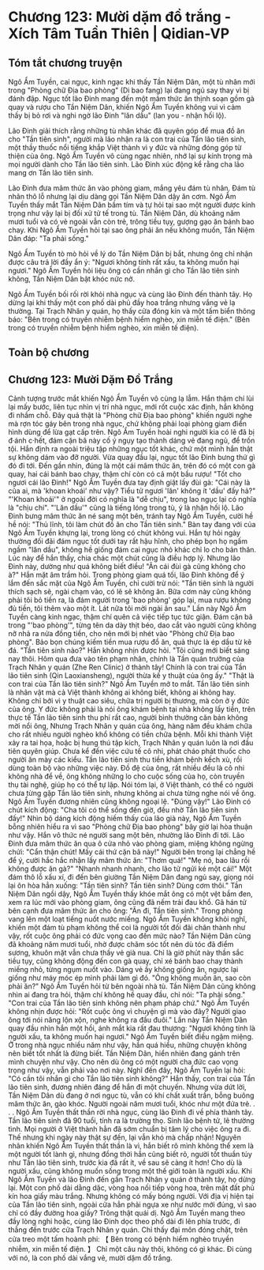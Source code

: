 # Chương 123: Mười dặm đồ trắng - Xích Tâm Tuần Thiên | Qidian-VP

## Tóm tắt chương truyện

Ngô Ẩm Tuyền, cai ngục, kinh ngạc khi thấy Tần Niệm Dân, một tù nhân mới trong "Phòng chữ Địa bao phòng" (Di bao fang) lại đang ngủ say thay vì bị đánh đập. Ngục tốt lão Đinh mang đến một mâm thức ăn thịnh soạn gồm gà quay và rượu cho Tần Niệm Dân, khiến Ngô Ẩm Tuyền không vui vì cảm thấy bị bỏ rơi và nghi ngờ lão Đinh "lăn dầu" (lan you - nhận hối lộ).

Lão Đinh giải thích rằng những tù nhân khác đã quyên góp để mua đồ ăn cho "Tần tiên sinh", người mà lão nhận ra là con trai của Tần lão tiên sinh, một thầy thuốc nổi tiếng khắp Việt thành vì y đức và những đóng góp từ thiện của ông. Ngô Ẩm Tuyền vô cùng ngạc nhiên, nhớ lại sự kính trọng mà mọi người dành cho Tần lão tiên sinh. Lão Đinh xúc động kể rằng cha lão mang ơn Tần lão tiên sinh.

Lão Đinh đưa mâm thức ăn vào phòng giam, mắng yêu đám tù nhân. Đám tù nhân thô lỗ nhưng lại dịu dàng gọi Tần Niệm Dân dậy ăn cơm. Ngô Ẩm Tuyền thấy mắt Tần Niệm Dân bầm tím và tự hỏi tại sao một người được kính trọng như vậy lại bị đối xử tử tế trong tù. Tần Niệm Dân, dù khoảng năm mươi tuổi và có vẻ ngoài vẫn còn trẻ, trông tiều tụy, gượng gạo ăn bánh bao chay. Khi Ngô Ẩm Tuyền hỏi tại sao ông phải ăn nếu không muốn, Tần Niệm Dân đáp: "Ta phải sống."

Ngô Ẩm Tuyền tò mò hỏi về lý do Tần Niệm Dân bị bắt, nhưng ông chỉ nhận được câu trả lời đầy ẩn ý: "Ngươi không tính rất xấu, ta không muốn hại ngươi." Ngô Ẩm Tuyền hỏi liệu ông có cần nhắn gì cho Tần lão tiên sinh không, Tần Niệm Dân bật khóc nức nở.

Ngô Ẩm Tuyền bối rối rời khỏi nhà ngục và cùng lão Đinh đến thành tây. Họ dừng lại khi thấy một con phố dài phủ đầy hoa trắng nhưng vắng vẻ lạ thường. Tại Trạch Nhân y quán, họ thấy cửa đóng kín và một tấm biển thông báo: "Bên trong có truyền nhiễm bệnh hiểm nghèo, xin miễn tế điện." (Bên trong có truyền nhiễm bệnh hiểm nghèo, xin miễn tế điện).

## Toàn bộ chương

## Chương 123: Mười Dặm Đồ Trắng

Cảnh tượng trước mắt khiến Ngô Ẩm Tuyền vô cùng lạ lẫm.
Hắn thậm chí lùi lại mấy bước, liên tục nhìn vị trí nhà ngục, mới rốt cuộc xác định, hắn không đi nhầm chỗ. Đây quả thật là "Phòng chữ Địa bao phòng" khiến người nghe mà rợn tóc gáy bên trong nhà ngục, chứ không phải loại phòng giam điển hình dùng để lừa gạt cấp trên.
Ngô Ẩm Tuyền hoài nghi người kia có lẽ đã bị đ·ánh c·hết, đám cặn bã này cố ý ngụy tạo thành dáng vẻ đang ngủ, để trốn tội.
Hắn định ra ngoài triệu tập những ngục tốt khác, chứ một mình hắn thật sự không dám vào đỡ người.
Vừa quay đầu lại, ngục tốt lão Đinh bưng thứ gì đó đi tới.
Đến gần nhìn, đúng là một cái mâm thức ăn, trên đó có một con gà quay, hai cái bánh bao chay, thậm chí còn có cả một bầu rượu!
"Tốt cho ngươi cái lão Đinh!" Ngô Ẩm Tuyền đưa tay định giật lấy đùi gà: "Cái này là của ai, mà 'khoan khoái' như vậy? Tiểu tử ngươi 'lăn' không ít 'dầu' đấy hả?"
"'Khoan khoái'" ở ngoài đời có nghĩa là "dễ chịu", trong lao ngục lại có nghĩa là "chịu chi".
"'Lăn dầu'" cũng là tiếng lóng trong tù, ý là nhận hối lộ.
Lão Đinh bưng mâm thức ăn né sang một bên, tránh tay Ngô Ẩm Tuyền, cười hề hề nói: "Thủ lĩnh, tôi làm chút đồ ăn cho Tần tiên sinh."
Bàn tay đang với của Ngô Ẩm Tuyền khựng lại, trong lòng có chút không vui.
Hắn tự hỏi ngày thường đối đãi đám ngục tốt dưới tay rất hậu hĩnh, cho phép bọn họ ngấm ngầm "lăn dầu", không hề giống đám cai ngục nhỏ khác chỉ lo cho bản thân. Lúc này để hắn thấy, chia chác một chút cũng là điều hợp lý.
Nhưng lão Đinh này, dường như quá không biết điều!
"Ăn cái đùi gà cũng không cho à?" Hắn mặt âm trầm hỏi.
Trong phòng giam quá tối, lão Đinh không để ý lắm đến sắc mặt của Ngô Ẩm Tuyền, chỉ cười trừ nói: "Tần tiên sinh là người thích sạch sẽ, ngài chạm vào, có lẽ sẽ không ăn. Bữa cơm này cũng không phải tôi bỏ tiền ra, là đám người trong 'bao phòng' góp lại, mua rượu không đủ tiền, tôi thêm vào một ít. Lát nữa tôi mời ngài ăn sau."
Lần này Ngô Ẩm Tuyền càng kinh ngạc, thậm chí quên cả việc tiếp tục tức giận.
Đám cặn bã trong "'bao phòng'", từng tên da dày thịt béo, dao cắt vào người cũng không nỡ nhả ra nửa đồng tiền, cho nên mới bị nhét vào "Phòng chữ Địa bao phòng".
Bảo bọn chúng kiếm tiền mua rượu đồ ăn, quả thực là ép dầu từ kẽ đá.
"Tần tiên sinh nào?" Hắn không nhịn được hỏi.
"Tôi cũng mới biết sáng nay thôi. Hôm qua đưa vào tên phạm nhân, chính là Tần quán trưởng của Trạch Nhân y quán (Zhe Ren Clinic) ở thành tây! Chính là con trai của Tần lão tiên sinh (Qin Laoxiansheng), người thừa kế y thuật của ông ấy."
"Thật là con trai của Tần lão tiên sinh?" Ngô Ẩm Tuyền mở to mắt.
Tần lão tiên sinh là nhân vật mà cả Việt thành không ai không biết, không ai không hay. Không chỉ bởi vì y thuật cao siêu, chữa trị người bị thương, mà còn ở y đức của ông.
Y đức không phải là nói ông khám bệnh tại nhà không lấy tiền, trên thực tế Tần lão tiên sinh thu phí rất cao, người bình thường căn bản không mời nổi ông,
Nhưng Trạch Nhân y quán của ông, hàng năm đều khám chữa cho rất nhiều người nghèo khổ không có tiền chữa bệnh.
Mỗi khi thành Việt xảy ra tai họa, hoặc bị hung thú tập kích, Trạch Nhân y quán luôn là nơi đầu tiên quyên giúp.
Chưa kể đến việc cứu tế cô nhi, phát cháo phát thuốc cho người ăn mày các kiểu.
Tần lão tiên sinh thu tiền khám bệnh kếch xù, rồi dùng toàn bộ vào những việc này.
Đồ đệ của ông, rất nhiều đều là cô nhi không nhà để về, ông không những lo cho cuộc sống của họ, còn truyền thụ tài nghệ, giúp họ có thể tự lập.
Nói tóm lại, ở Việt thành, có thể có người chưa từng gặp Tần lão tiên sinh, nhưng không ai chưa từng nghe nói về ông.
Ngô Ẩm Tuyền đương nhiên cũng không ngoại lệ.
"Đúng vậy!" Lão Đinh có chút kích động: "Cha tôi có thể sống đến giờ, đều nhờ Tần lão tiên sinh đấy!"
Nhìn bộ dáng kích động hiếm thấy của lão già này, Ngô Ẩm Tuyền bỗng nhiên hiểu ra vì sao "Phòng chữ Địa bao phòng" bây giờ lại hòa thuận như vậy.
Hắn vô thức né người sang một bên, nhường lão Đinh đi tới.
Lão Đinh đưa mâm thức ăn qua ô cửa nhỏ vào phòng giam, miệng không ngừng chửi: "Cẩn thận chút! Mấy cái thứ cặn bã này!"
Người bên trong lại chẳng hề để ý, cười hắc hắc nhận lấy mâm thức ăn: "Thơm quá!"
"Mẹ nó, bao lâu rồi không được ăn gà?"
"Nhanh nhanh nhanh, cho lão tử ngửi ké một cái!"
Một đám thô lỗ xấu xí, đi đến bên giường Tần Niệm Dân đang ngủ say, giọng nói lại ôn hòa hẳn xuống: "Tần tiên sinh? Tần tiên sinh? Dùng cơm thôi."
Tần Niệm Dân ngồi dậy, Ngô Ẩm Tuyền thấy khóe mắt ông có một vệt bầm đen, xem ra lúc mới vào phòng giam, ông cũng đã nếm trải đau khổ.
Gã hán tử bên cạnh đưa mâm thức ăn cho ông: "Ăn đi, Tần tiên sinh."
Trong phòng vang lên một loạt tiếng nuốt nước miếng.
Ngô Ẩm Tuyền không khỏi nghĩ, khiến một đám tù phạm không thể coi là người tốt đối đãi chân thành như vậy, rốt cuộc ông phải có đức vọng cao đến mức nào?
Tần Niệm Dân cũng đã khoảng năm mươi tuổi, nhờ được chăm sóc tốt nên dù tóc đã điểm sương, khuôn mặt vẫn chưa thấy vẻ già nua.
Chỉ là giờ phút này thần sắc tiều tụy, cũng không động đến con gà quay, chỉ xé bánh bao chay thành miếng nhỏ, từng ngụm nuốt vào.
Dáng vẻ ấy không giống ăn, ngược lại giống như máy móc ép mình phải làm gì đó.
"Ông không muốn ăn, sao còn phải ăn?" Ngô Ẩm Tuyền hỏi từ bên ngoài nhà tù.
Tần Niệm Dân cũng không nhìn ai đang tra hỏi, thậm chí không hề quay đầu, chỉ nói: "Ta phải sống."
"Con trai của Tần lão tiên sinh không nên phạm pháp chứ." Ngô Ẩm Tuyền không nhịn được hỏi: "Rốt cuộc ông vì chuyện gì mà vào đây? Người giao ông tới nói năng lộn xộn, nghe không ra đầu đuôi."
Lần này Tần Niệm Dân quay đầu nhìn hắn một hồi, ánh mắt kia rất đau thương: "Ngươi không tính là người xấu, ta không muốn hại ngươi."
Ngô Ẩm Tuyền biết điều ngậm miệng.
Ở trong nhà ngục nhiều năm như vậy, hắn quá hiểu, những chuyện không nên biết tốt nhất là đừng biết.
Tần Niệm Dân, hiển nhiên đang gánh trên mình chuyện như vậy. Cho nên dù ông có một người cha đức cao vọng trọng như vậy, vẫn phải vào nơi này.
Nghĩ đến đây, Ngô Ẩm Tuyền lại hỏi: "Có cần tôi nhắn gì cho Tần lão tiên sinh không?"
Hắn thấy, con trai của Tần lão tiên sinh, đương nhiên đáng để hắn đi một chuyến.
Nhưng vừa dứt lời, Tần Niệm Dân dù đang ở nơi ngục tù, vẫn có khí chất xuất trần, bỗng buông mâm thức ăn, gào khóc.
Người ngoài năm mươi tuổi, khóc như một đứa trẻ.
. . .
Ngô Ẩm Tuyền thất thần rời nhà ngục, cùng lão Đinh đi về phía thành tây.
Tần lão tiên sinh đã 90 tuổi, tính ra là trường thọ.
Sinh lão bệnh tử, lẽ thường tình. Mọi người ở Việt thành hẳn đã sớm chuẩn bị tâm lý cho việc ông ra đi.
Thế nhưng khi ngày này thật sự đến, lại vẫn khó mà chấp nhận!
Nguyên nhân khiến Ngô Ẩm Tuyền thất thần là vì, hắn biết rõ mình không thể xem là một người tốt lành gì, nhưng đồng thời hắn cũng biết rõ, người tốt thuần túy như Tần lão tiên sinh, trước kia đã rất ít, về sau sẽ càng ít hơn!
Cho dù là người xấu, cũng không muốn sống trong một thế giới toàn là người xấu.
Khi Ngô Ẩm Tuyền và lão Đinh đến gần Trạch Nhân y quán ở thành tây, họ dừng lại.
Một con phố dài dằng dặc, vòng hoa nối tiếp vòng hoa, trên mặt đất phủ kín hoa giấy màu trắng. Nhưng không có mấy bóng người.
Với địa vị hiện tại của Tần lão tiên sinh, ngoài cửa hẳn phải ngựa xe như nước mới đúng, vì sao chỉ có đầy đường hoa giấy?
Trông thật quái dị.
Ngô Ẩm Tuyền mang theo đầy lòng nghi hoặc, cùng lão Đinh dọc theo phố dài đi lên phía trước, đi thẳng đến trước cửa Trạch Nhân y quán.
Chỉ thấy đại môn đóng chặt, trên cửa treo một tấm hoành phi:
【 Bên trong có bệnh hiểm nghèo truyền nhiễm, xin miễn tế điện. 】
Chỉ một câu này thôi, không có gì khác.
Đi cùng với nó, là con phố dài vắng vẻ, mười dặm đồ trắng.